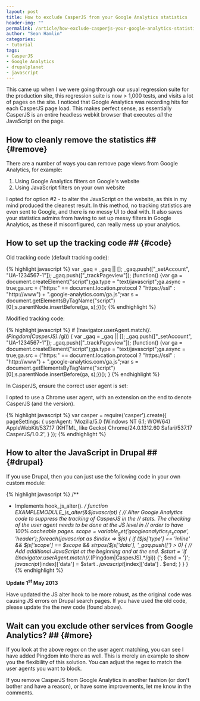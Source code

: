 ```yaml
---
layout: post
title: How to exclude CasperJS from your Google Analytics statistics
header-img: ""
permalink: /article/how-exclude-casperjs-your-google-analytics-statistics
author: "Sean Hamlin"
categories:
- tutorial
tags:
- CasperJS
- Google Analytics
- drupalplanet
- javascript
---
```


This came up when I we were going through our usual regression suite for the production site, this regression suite is now > 1,000 tests, and visits a lot of pages on the site. I noticed that Google Analytics was recording hits for each CasperJS page load. This makes perfect sense, as essentially CasperJS is an entire headless webkit browser that executes *all* the JavaScript on the page.

## How to cleanly remove the statistics ## {#remove}

There are a number of ways you can remove page views from Google Analytics, for example:

1. Using Google Analytics filters on Google's website
1. Using JavaScript filters on your own website

I opted for option #2 - to alter the JavaScript on the website, as this in my mind produced the cleanest result. In this method, no tracking statistics are even sent to Google, and there is no messy UI to deal with. It also saves your statistics admins from having to set up messy filters in Google Analytics, as these if misconfigured, can really mess up your analytics.

## How to set up the tracking code ## {#code}

Old tracking code (default tracking code):

{% highlight javascript %}
var _gaq = _gaq || [];
_gaq.push(["_setAccount", "UA-1234567-1"]);
_gaq.push(["_trackPageview"]);
(function() {var ga = document.createElement("script");ga.type = "text/javascript";ga.async = true;ga.src = ("https:" == document.location.protocol ? "https://ssl" : "http://www") + ".google-analytics.com/ga.js";var s = document.getElementsByTagName("script")[0];s.parentNode.insertBefore(ga, s);})();
{% endhighlight %}

Modified tracking code:

{% highlight javascript %}
if (!navigator.userAgent.match(/.*(Pingdom|CasperJS).*/gi)) {
  var _gaq = _gaq || [];
  _gaq.push(["_setAccount", "UA-1234567-1"]);
  _gaq.push(["_trackPageview"]);
  (function() {var ga = document.createElement("script");ga.type = "text/javascript";ga.async = true;ga.src = ("https:" == document.location.protocol ? "https://ssl" : "http://www") + ".google-analytics.com/ga.js";var s = document.getElementsByTagName("script")[0];s.parentNode.insertBefore(ga, s);})();
}
{% endhighlight %}

In CasperJS, ensure the correct user agent is set:

I opted to use a Chrome user agent, with an extension on the end to denote CasperJS (and the version).

{% highlight javascript %}
var casper = require('casper').create({
  pageSettings: {
    userAgent: 'Mozilla/5.0 (Windows NT 6.1; WOW64) AppleWebKit/537.17 (KHTML, like Gecko) Chrome/24.0.1312.60 Safari/537.17 CasperJS/1.0.2',
  }
});
{% endhighlight %}

## How to alter the JavaScript in Drupal ## {#drupal}

If you use Drupal, then you can just use the following code in your own custom module:

{% highlight javascript %}
/**
 * Implements hook_js_alter().
 */
function EXAMPLEMODULE_js_alter(&$javascript) {
  // Alter Google Analytics code to suppress the tracking of CasperJS in the
  // stats. The checking of the user agent needs to be done at the JS level in
  // order to have 100% cacheable pages.
  $scope = variable_get('googleanalytics_js_scope', 'header');
  foreach ($javascript as $index => $js) {
    if ($js['type'] == 'inline' && $js['scope'] == $scope && strpos($js['data'], '_gaq.push([') > 0) {
      // Add additional JavaScript at the beginning and at the end.
      $start = 'if (!navigator.userAgent.match(/.*(Pingdom|CasperJS).*/gi)) {';
      $end = '}';
      $javascript[$index]['data'] = $start . $javascript[$index]['data'] . $end;
    }
  }
}
{% endhighlight %}

**Update 1<sup>st</sup> May 2013**

Have updated the JS alter hook to be more robust, as the original code was causing JS errors on Drupal search pages. If you have used the old code, please update the the new code (found above).

## Wait can you exclude other services from Google Analytics? ## {#more}

If you look at the above regex on the user agent matching, you can see I have added Pingdom into there as well. This is merely an example to show you the flexibility of this solution. You can adjust the regex to match the user agents you want to block.

If you remove CasperJS from Google Analytics in another fashion (or don't bother and have a reason), or have some improvements, let me know in the comments.